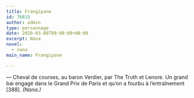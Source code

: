 ```yaml
---
title: Frangipane
id: 76815
author: admin
type: personnage
date: 2010-03-08T09:00:09+00:00
excerpt: Nana
novel:
  - nana
main_name: Frangipane

---
```

— Cheval de courses, au baron Verdier, par The Truth et Lenore. Un grand bai engagé dans le Grand Prix de Paris et qu&rsquo;on a fourbu à l&rsquo;entraînement [388]. _(Nana.)_